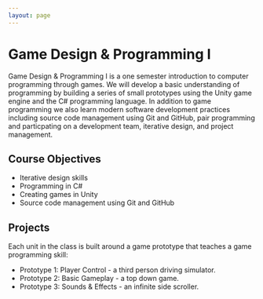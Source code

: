 ```yaml
---
layout: page
---
```


# Game Design & Programming I

Game Design & Programming I is a one semester introduction to computer programming through games. We will develop a basic understanding of programming by building a series of small prototypes using the Unity game engine and the C# programming language. In addition to game programming we also learn modern software development practices including source code management using Git and GitHub, pair programming and particpating on a development team, iterative design, and project management.

## Course Objectives

* Iterative design skills
* Programming in C#
* Creating games in Unity
* Source code management using Git and GitHub

## Projects

Each unit in the class is built around a game prototype that teaches a game programming skill:

* Prototype 1: Player Control - a third person driving simulator.
* Prototype 2: Basic Gameplay - a top down game.
* Prototype 3: Sounds & Effects - an infinite side scroller.
